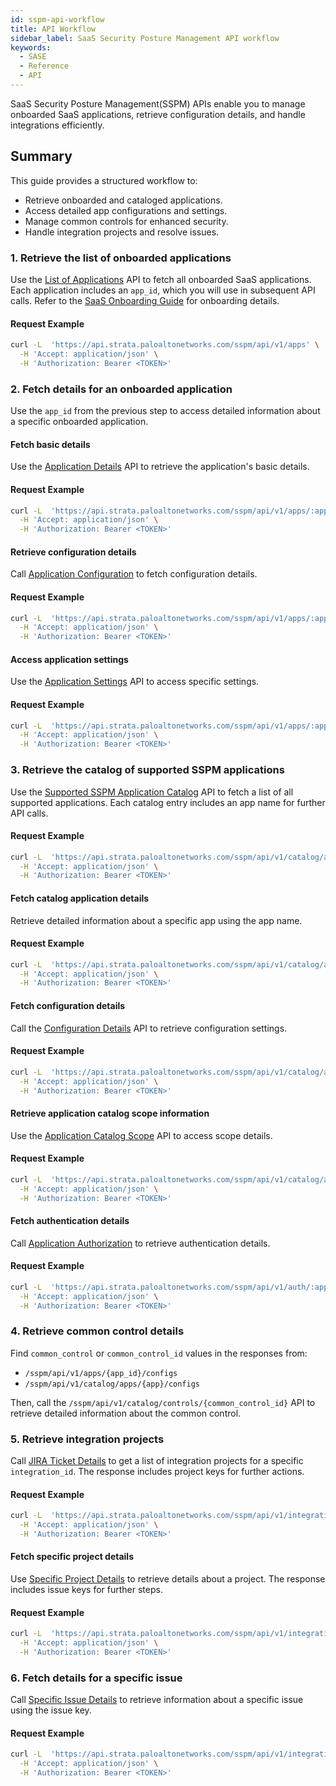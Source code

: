 ```yaml
---
id: sspm-api-workflow
title: API Workflow 
sidebar_label: SaaS Security Posture Management API workflow
keywords:
  - SASE
  - Reference
  - API
---
```

SaaS Security Posture Management(SSPM) APIs enable you to manage onboarded SaaS applications, retrieve configuration details, and handle integrations efficiently.

## Summary
This guide provides a structured workflow to:
- Retrieve onboarded and cataloged applications.
- Access detailed app configurations and settings.
- Manage common controls for enhanced security.
- Handle integration projects and resolve issues.

### 1. Retrieve the list of onboarded applications
Use the [List of Applications](/sase/api/sspm/get-sspm-api-v-1-apps/) API to fetch all onboarded SaaS applications. Each application includes an `app_id`, which you will use in subsequent API calls. Refer to the [SaaS Onboarding Guide](https://docs.paloaltonetworks.com/saas-security/saas-security-admin/saas-security-sspm/onboard-saas-apps-supported-by-sspm/onboarding-overview-for-supported-saas-apps) for onboarding details.

#### Request Example
```bash
curl -L  'https://api.strata.paloaltonetworks.com/sspm/api/v1/apps' \
  -H 'Accept: application/json' \
  -H 'Authorization: Bearer <TOKEN>'
```

### 2. Fetch details for an onboarded application
Use the `app_id` from the previous step to access detailed information about a specific onboarded application.

#### Fetch basic details
Use the [Application Details](/sase/api/sspm/get-sspm-api-v-1-apps-app-id/) API to retrieve the application's basic details.

#### Request Example
```bash
curl -L  'https://api.strata.paloaltonetworks.com/sspm/api/v1/apps/:app_id' \
  -H 'Accept: application/json' \
  -H 'Authorization: Bearer <TOKEN>'
```

#### Retrieve configuration details
Call [Application Configuration](/sase/api/sspm/get-sspm-api-v-1-apps-app-id-configs/) to fetch configuration details.

#### Request Example
```bash
curl -L  'https://api.strata.paloaltonetworks.com/sspm/api/v1/apps/:app_id/configs' \
  -H 'Accept: application/json' \
  -H 'Authorization: Bearer <TOKEN>'
```

#### Access application settings
Use the [Application Settings](/sase/api/sspm/get-sspm-api-v-1-apps-app-id-settings/) API to access specific settings.

#### Request Example
```bash
curl -L  'https://api.strata.paloaltonetworks.com/sspm/api/v1/apps/:app_id/settings' \
  -H 'Accept: application/json' \
  -H 'Authorization: Bearer <TOKEN>'
```

### 3. Retrieve the catalog of supported SSPM applications
Use the [Supported SSPM Application Catalog](/sase/api/sspm/get-sspm-api-v-1-catalog-apps/) API to fetch a list of all supported applications. Each catalog entry includes an app name for further API calls.

#### Request Example
```bash
curl -L  'https://api.strata.paloaltonetworks.com/sspm/api/v1/catalog/apps' \
  -H 'Accept: application/json' \
  -H 'Authorization: Bearer <TOKEN>'
```

#### Fetch catalog application details
Retrieve detailed information about a specific app using the app name.

#### Request Example
```bash
curl -L  'https://api.strata.paloaltonetworks.com/sspm/api/v1/catalog/apps/:app' \
  -H 'Accept: application/json' \
  -H 'Authorization: Bearer <TOKEN>'
```

#### Fetch configuration details
Call the [Configuration Details](/sase/api/sspm/get-sspm-api-v-1-catalog-apps-app-configs/) API to retrieve configuration settings.

#### Request Example
```bash
curl -L  'https://api.strata.paloaltonetworks.com/sspm/api/v1/catalog/apps/:app/configs' \
  -H 'Accept: application/json' \
  -H 'Authorization: Bearer <TOKEN>'
```

#### Retrieve application catalog scope information
Use the [Application Catalog Scope](/sase/api/sspm/get-sspm-api-v-1-catalog-apps-app-scopes/) API to access scope details.

#### Request Example
```bash
curl -L  'https://api.strata.paloaltonetworks.com/sspm/api/v1/catalog/apps/:app/scopes' \
  -H 'Accept: application/json' \
  -H 'Authorization: Bearer <TOKEN>'
```

#### Fetch authentication details
Call [Application Authorization](/sase/api/sspm/get-sspm-api-v-1-auth-app-info/) to retrieve authentication details.

#### Request Example
```bash
curl -L  'https://api.strata.paloaltonetworks.com/sspm/api/v1/auth/:app/info' \
  -H 'Accept: application/json' \
  -H 'Authorization: Bearer <TOKEN>'
```

### 4. Retrieve common control details
Find `common_control` or `common_control_id` values in the responses from:
- `/sspm/api/v1/apps/{app_id}/configs`
- `/sspm/api/v1/catalog/apps/{app}/configs`

Then, call the `/sspm/api/v1/catalog/controls/{common_control_id}` API to retrieve detailed information about the common control.

### 5. Retrieve integration projects
Call [JIRA Ticket Details](/sase/api/sspm/get-sspm-api-v-1-integration-integrations-integration-id-integration-type-projects/) to get a list of integration projects for a specific `integration_id`. The response includes project keys for further actions.

#### Request Example
```bash
curl -L  'https://api.strata.paloaltonetworks.com/sspm/api/v1/integration/integrations/:integration_id/:JIRA_TICKETING/projects' \
  -H 'Accept: application/json' \
  -H 'Authorization: Bearer <TOKEN>'
```

#### Fetch specific project details
Use [Specific Project Details](/sase/api/sspm/get-sspm-api-v-1-integration-integrations-integration-id-integration-type-project-key/) to retrieve details about a project. The response includes issue keys for further steps.

#### Request Example
```bash
curl -L  'https://api.strata.paloaltonetworks.com/sspm/api/v1/integration/integrations/:integration_id/:JIRA_TICKETING/project/:key' \
  -H 'Accept: application/json' \
  -H 'Authorization: Bearer <TOKEN>'
```

### 6. Fetch details for a specific issue
Call [Specific Issue Details](/sase/api/sspm/get-sspm-api-v-1-integration-integrations-integration-id-integration-type-issue-key/) to retrieve information about a specific issue using the issue key.

#### Request Example
```bash
curl -L  'https://api.strata.paloaltonetworks.com/sspm/api/v1/integration/integrations/:integration_id/:JIRA_TICKETING/issue/:key' \
  -H 'Accept: application/json' \
  -H 'Authorization: Bearer <TOKEN>'
